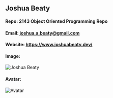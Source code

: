 ## Joshua Beaty
#### Repo: 2143 Object Oriented Programming Repo
#### Email: joshua.a.beaty@gmail.com
#### Website: https://www.joshuabeaty.dev/
#### Image:
![Joshua Beaty](https://i.imgur.com/IvmZdVC.jpg)
#### Avatar:
![Avatar](https://i.imgur.com/wr1oEvR.jpg)

